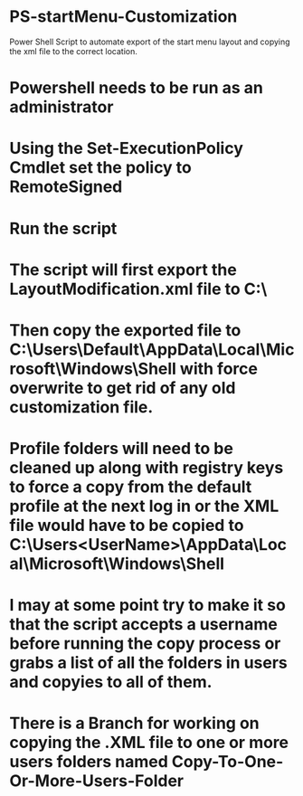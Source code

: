 # PS-startMenu-Customization
Power Shell Script to automate export of the start menu layout and copying the xml file to the correct location.

# Powershell needs to be run as an administrator
# Using the Set-ExecutionPolicy Cmdlet set the policy to RemoteSigned
# Run the script
# The script will first export the LayoutModification.xml file to C:\ 
# Then copy the exported file to C:\Users\Default\AppData\Local\Microsoft\Windows\Shell with force overwrite to get rid of any old customization file.

# Profile folders will need to be cleaned up along with registry keys to force a copy from the default profile at the next log in or the XML file would have to be copied to C:\Users\<UserName>\AppData\Local\Microsoft\Windows\Shell

# I may at some point try to make it so that the script accepts a username before running the copy process or grabs a list of all the folders in users and copyies to all of them.

# There is a Branch for working on copying the .XML file to one or more users folders named Copy-To-One-Or-More-Users-Folder
